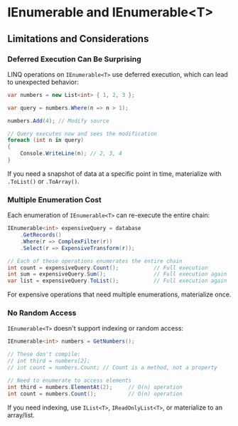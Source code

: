 # IEnumerable and IEnumerable&lt;T&gt;
## Limitations and Considerations

### Deferred Execution Can Be Surprising

LINQ operations on `IEnumerable<T>` use deferred execution, which can lead to unexpected behavior:

```csharp
var numbers = new List<int> { 1, 2, 3 };

var query = numbers.Where(n => n > 1);

numbers.Add(4); // Modify source

// Query executes now and sees the modification
foreach (int n in query)
{
    Console.WriteLine(n); // 2, 3, 4
}
```

If you need a snapshot of data at a specific point in time, materialize with `.ToList()` or `.ToArray()`.

### Multiple Enumeration Cost

Each enumeration of `IEnumerable<T>` can re-execute the entire chain:

```csharp
IEnumerable<int> expensiveQuery = database
    .GetRecords()
    .Where(r => ComplexFilter(r))
    .Select(r => ExpensiveTransform(r));

// Each of these operations enumerates the entire chain
int count = expensiveQuery.Count();           // Full execution
int sum = expensiveQuery.Sum();               // Full execution again
var list = expensiveQuery.ToList();           // Full execution again
```

For expensive operations that need multiple enumerations, materialize once.

### No Random Access

`IEnumerable<T>` doesn't support indexing or random access:

```csharp
IEnumerable<int> numbers = GetNumbers();

// These don't compile:
// int third = numbers[2];
// int count = numbers.Count; // Count is a method, not a property

// Need to enumerate to access elements
int third = numbers.ElementAt(2);     // O(n) operation
int count = numbers.Count();          // O(n) operation
```

If you need indexing, use `IList<T>`, `IReadOnlyList<T>`, or materialize to an array/list.
